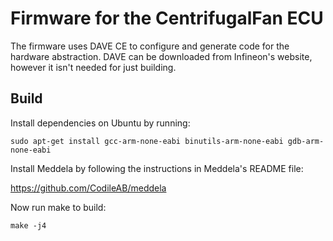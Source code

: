Firmware for the CentrifugalFan ECU
===================================

The firmware uses DAVE CE to configure and generate code for the hardware
abstraction. DAVE can be downloaded from Infineon's website, however it isn't
needed for just building.

Build
-----

Install dependencies on Ubuntu by running:

```
sudo apt-get install gcc-arm-none-eabi binutils-arm-none-eabi gdb-arm-none-eabi
```

Install Meddela by following the instructions in Meddela's README file:

https://github.com/CodileAB/meddela

Now run make to build:

```
make -j4
```
